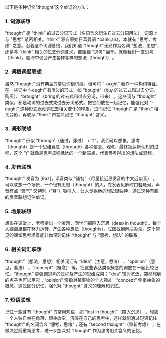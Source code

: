 以下是多种记忆“thought”这个单词的方法：
### 1. 词源联想
“thought” 是 “think” 的过去分词形式（名词含义衍生自过去分词用法），词源上与 “思考” 紧密相关。“think” 源自原始日耳曼语 *þankijaną，本就有 “思考，考虑” 之意。沿着这个词源脉络，我们知道 “thought” 无论作为名词 “想法，思想”，还是与 “think” 相关的过去分词含义，都围绕 “思考” 展开。就像我们一直思考（think），脑海中便会产生各种各样的想法（thought） 。 
### 2. 词根词缀联想
虽然 “thought” 没有典型的常见词根词缀，但可将 “-ought” 看作一种构词特征。在一些词中 “-ought” 有类似的形式，如 “bought”（buy 的过去式和过去分词，购买）、“brought”（bring 的过去式和过去分词，带来） ，这些词与 “thought” 类似，都是动词的过去式或过去分词形式。把它们放在一起记忆，能强化对 “-ought” 这种形式表动词过去相关变化的印象，进而记住 “thought” 是 “think” 相关变形，再联系 “think” 的含义记住 “thought” 含义。 
### 3. 词形联想
“thought” 形似 “through”（通过，穿过） + “t”。我们可以想象，思考（thought）是一个思维穿过（through）各种信息、观点，最终抵达新认知的过程，这个 “t” 就像是思考旅程抵达的一个新端点，代表思考得出的想法或思想。 
### 4. 发音联想
“thought” 发音为 [θɔːt]，读音类似 “骚特”（尽量接近原发音的中文近似音） 。可以联想一个场景，一个很有思想（thought）的人，在发表见解时口若悬河，声音有点 “骚气” 又特别（“特”）吸引人，让人觉得他的想法很独特，通过这种有趣的发音联想记住单词。 
### 5. 场景联想
想象在课堂上，老师提出一个难题，同学们都陷入沉思（deep in thought）。每个人脑海里都在努力运转，产生各种想法（thoughts），试图找到解决办法。这个常见的课堂思考场景能让你深刻记住 “thought” 与 “思考、想法” 的联系。 
### 6. 相关词汇联想
“thought”（想法，思想） 相关词汇有 “idea”（主意，想法） 、“opinion”（意见，看法） 、“concept”（概念） 等。把这些表达类似概念的词放在一起比较记忆。“thought” 更强调思考的过程及产生的思维成果；“idea” 较为宽泛，突然想到的点子也可以用它；“opinion” 常指对某事物的个人观点；“concept” 侧重抽象的概念。通过区分记忆，强化对 “thought” 含义的理解和记忆。 
### 7. 短语联想
记住一些含有 “thought” 的常用短语，如 “lost in thought”（陷入沉思） ，想象一个人独自坐在角落，眼神放空，沉浸在自己的思考中，这样就能通过短语记住 “thought” 的名词含义 “思考，思绪”；还有 “second thought”（重新考虑） ，在做决定前重新思考，进一步加深对 “thought” 作为思考相关含义的记忆。 